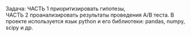 Задача:
ЧАСТЬ 1 приоритизировать гипотезы,  
ЧАСТЬ 2 проанализировать результаты проведения А/В теста.
В проекте используется язык python и его библиотеки: pandas, numpy, scipy и др.
